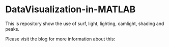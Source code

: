 # DataVisualization-in-MATLAB
This is repository show the use of surf, light, lighting, camlight, shading and peaks. 

Please visit the blog for more information about this: 

